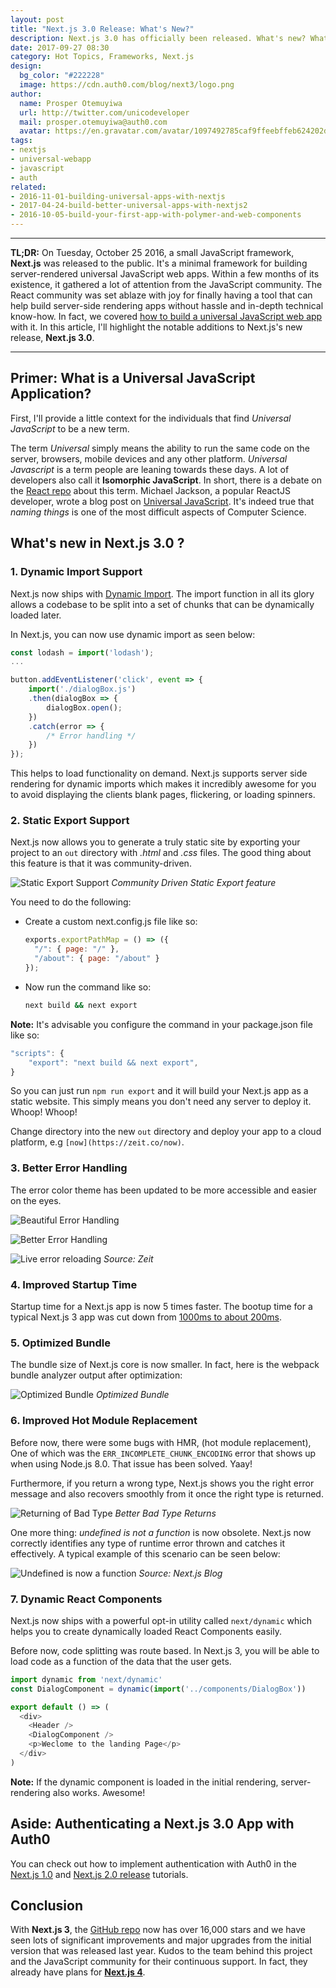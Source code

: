 ```yaml
---
layout: post
title: "Next.js 3.0 Release: What's New?"
description: Next.js 3.0 has officially been released. What's new? What improvements were made? Learn how to build highly performant Universal JavaScript apps with this new release.
date: 2017-09-27 08:30
category: Hot Topics, Frameworks, Next.js
design:
  bg_color: "#222228"
  image: https://cdn.auth0.com/blog/next3/logo.png
author:
  name: Prosper Otemuyiwa
  url: http://twitter.com/unicodeveloper
  mail: prosper.otemuyiwa@auth0.com
  avatar: https://en.gravatar.com/avatar/1097492785caf9ffeebffeb624202d8f?s=200
tags:
- nextjs
- universal-webapp
- javascript
- auth
related:
- 2016-11-01-building-universal-apps-with-nextjs
- 2017-04-24-build-better-universal-apps-with-nextjs2
- 2016-10-05-build-your-first-app-with-polymer-and-web-components
---
```


---

**TL;DR:** On Tuesday, October 25 2016, a small JavaScript framework, **Next.js** was released to the public. It's a minimal framework for building server-rendered universal JavaScript web apps. Within a few months of its existence, it gathered a lot of attention from the JavaScript community. The React community was set ablaze with joy for finally having a tool that can help build server-side rendering apps without hassle and in-depth technical know-how. In fact, we covered [how to build a universal JavaScript web app](https://auth0.com/blog/building-universal-apps-with-nextjs) with it. In this article, I'll highlight the notable additions to Next.js's new release, **Next.js 3.0**.

---

## Primer: What is a Universal JavaScript Application?

First, I'll provide a little context for the individuals that find *Universal JavaScript* to be a new term.

The term *Universal* simply means the ability to run the same code on the server, browsers, mobile devices and any other platform. *Universal Javascript* is a term people are leaning towards these days. A lot of developers also call it **Isomorphic JavaScript**. In short, there is a debate on the [React repo](https://github.com/facebook/react/pull/4041) about this term. Michael Jackson, a popular ReactJS developer, wrote a blog post on [Universal JavaScript](https://medium.com/@mjackson/universal-javascript-4761051b7ae9#.ij2c0zh8j). It's indeed true that *naming things* is one of the most difficult aspects of Computer Science.

## What's new in Next.js 3.0 ?

### 1. Dynamic Import Support

Next.js now ships with [Dynamic Import](https://github.com/tc39/proposal-dynamic-import). The import function in all its glory allows a codebase to be split into a set of chunks that can be dynamically loaded later.

In Next.js, you can now use dynamic import as seen below:

```js
const lodash = import('lodash');
...
```

```js
button.addEventListener('click', event => {
    import('./dialogBox.js')
    .then(dialogBox => {
        dialogBox.open();
    })
    .catch(error => {
        /* Error handling */
    })
});
```

This helps to load functionality on demand. Next.js supports server side rendering for dynamic imports which makes it incredibly awesome for you to avoid displaying the clients blank pages, flickering, or loading spinners.

### 2. Static Export Support

Next.js now allows you to generate a truly static site by exporting your project to an `out` directory with _.html_ and _.css_ files. The good thing about this feature is that it was community-driven.

![Static Export Support](https://cdn.auth0.com/blog/next/export.png)
_Community Driven Static Export feature_

You need to do the following:

* Create a custom next.config.js file like so:

    ```js
    exports.exportPathMap = () => ({
      "/": { page: "/" },
      "/about": { page: "/about" }
    });
    ```

* Now run the command like so:

    ```bash
    next build && next export
    ```


**Note:** It's advisable you configure the command in your package.json file like so:

```js
"scripts": {
    "export": "next build && next export",
}
```

So you can just run `npm run export` and it will build your Next.js app as a static website. This simply means you don't need any server to deploy it. Whoop! Whoop!

Change directory into the new `out` directory and deploy your app to a cloud platform, e.g `[now](https://zeit.co/now)`.

### 3. Better Error Handling

The error color theme has been updated to be more accessible and easier on the eyes.

![Beautiful Error Handling](https://cdn.auth0.com/blog/next3/beautifulerror.png)

![Better Error Handling](https://cdn.auth0.com/blog/next3/beautifulerrordisplay.png)

![Live error reloading](https://res.cloudinary.com/zeit-inc/image/upload/front/blog/next3/1.gif)
_Source: Zeit_

### 4. Improved Startup Time

Startup time for a Next.js app is now 5 times faster. The bootup time for a typical Next.js 3 app was cut down from [1000ms to about 200ms](https://github.com/zeit/next.js/pull/2566).

### 5. Optimized Bundle

The bundle size of Next.js core is now smaller. In fact, here is the webpack bundle analyzer output after optimization:

![Optimized Bundle](https://user-images.githubusercontent.com/50838/27760078-542abbea-5e5c-11e7-9ae4-2d1beb6fad3b.png)
_Optimized Bundle_

### 6. Improved Hot Module Replacement

Before now, there were some bugs with HMR, (hot module replacement), One of which was the `ERR_INCOMPLETE_CHUNK_ENCODING` error that shows up when using Node.js 8.0. That issue has been solved. Yaay!

Furthermore, if you return a wrong type, Next.js shows you the right error message and also recovers smoothly from it once the right type is returned.

![Returning of Bad Type](https://res.cloudinary.com/zeit-inc/image/upload/front/blog/next3/4.gif)
_Better Bad Type Returns_

One more thing: _undefined is not a function_ is now obsolete. Next.js now correctly identifies any type of runtime error thrown and catches it effectively. A typical example of this scenario can be seen below:

![Undefined is now a function](https://res.cloudinary.com/zeit-inc/image/upload/front/blog/next3/5.gif)
_Source: Next.js Blog_

### 7. Dynamic React Components

Next.js now ships with a powerful opt-in utility called `next/dynamic` which helps you to create dynamically loaded React Components easily.

Before now, code splitting was route based. In Next.js 3, you will be able to load code as a function of the data that the user gets.

```js
import dynamic from 'next/dynamic'
const DialogComponent = dynamic(import('../components/DialogBox'))

export default () => (
  <div>
    <Header />
    <DialogComponent />
    <p>Weclome to the landing Page</p>
  </div>
)
```

**Note:** If the dynamic component is loaded in the initial rendering, server-rendering also works. Awesome!

## Aside: Authenticating a Next.js 3.0 App with Auth0

You can check out how to implement authentication with Auth0 in the [Next.js 1.0](https://auth0.com/blog/building-universal-apps-with-nextjs/) and [Next.js 2.0 release](https://auth0.com/blog/build-better-universal-apps-with-nextjs2/) tutorials.

## Conclusion

With **Next.js 3**, the [GitHub repo](https://github.com/zeit/next.js/) now has over 16,000 stars and we have seen lots of significant improvements and major upgrades from the initial version that was released last year. Kudos to the team behind this project and the JavaScript community for their continuous support. In fact, they already have plans for **[Next.js 4](https://zeit.co/blog/next3#4.0-and-beyond)**.
